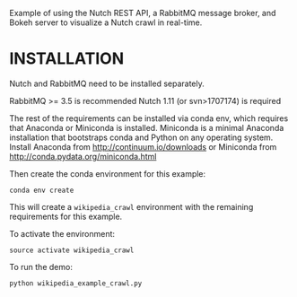 Example of using the Nutch REST API, a RabbitMQ message broker, and Bokeh server to visualize a Nutch crawl in real-time.

# INSTALLATION

Nutch and RabbitMQ need to be installed separately.

RabbitMQ >= 3.5 is recommended
Nutch 1.11 (or svn>1707174) is required

The rest of the requirements can be installed via conda env, which requires that  Anaconda or Miniconda is installed. Miniconda is a minimal Anaconda installation that bootstraps conda and Python on any operating system. Install Anaconda from http://continuum.io/downloads or Miniconda from http://conda.pydata.org/miniconda.html

Then create the conda environment for this example:

```
conda env create

```

This will create a `wikipedia_crawl` environment with the remaining requirements for this example.

To activate the environment:

```
source activate wikipedia_crawl
```

To run the demo:

```
python wikipedia_example_crawl.py
```
